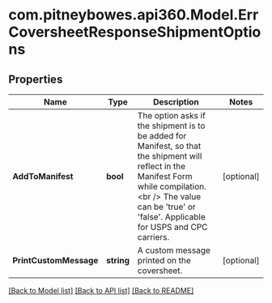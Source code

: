 # com.pitneybowes.api360.Model.ErrCoversheetResponseShipmentOptions

## Properties

Name | Type | Description | Notes
------------ | ------------- | ------------- | -------------
**AddToManifest** | **bool** | The option asks if the shipment is to be added for Manifest, so that the shipment will reflect in the Manifest Form while compilation.&lt;br /&gt; The value can be &#39;true&#39; or &#39;false&#39;. Applicable for USPS and CPC carriers. | [optional] 
**PrintCustomMessage** | **string** | A custom message printed on the coversheet. | [optional] 

[[Back to Model list]](../../README.md#documentation-for-models) [[Back to API list]](../../README.md#documentation-for-api-endpoints) [[Back to README]](../../README.md)

